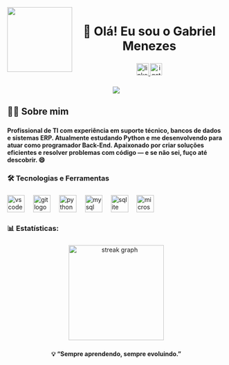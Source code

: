 <img align="left" height="150" src="https://raw.githubusercontent.com/rahul-jha98/rahul-jha98/main/techstack.gif"  />

###

<h1 align="center">👋 Olá! Eu sou o Gabriel Menezes</h1>

###

<div align="center">
  <a href="https://www.linkedin.com/in/gabriel-menezes1997/" target="_blank">
    <img src="https://img.shields.io/static/v1?message=LinkedIn&logo=linkedin&label=&color=0077B5&logoColor=white&labelColor=&style=for-the-badge" height="28" alt="linkedin logo"  />
  </a>
  <a href="https://www.instagram.com/gabreu_menezes/" target="_blank">
    <img src="https://img.shields.io/static/v1?message=Instagram&logo=instagram&label=&color=E4405F&logoColor=white&labelColor=&style=for-the-badge" height="28" alt="instagram logo"  />
  </a>
</div>

###

<div align="center">
  <img src="https://visitor-badge.laobi.icu/badge?page_id=gmenezex.gmenezex&"  />
</div>

###

<h2 align="left">👩‍💻  Sobre mim</h2>

###

<h4 align="left">Profissional de TI com experiência em suporte técnico, bancos de dados e sistemas ERP. Atualmente estudando Python e me desenvolvendo para atuar como programador Back-End. Apaixonado por criar soluções eficientes e resolver problemas com código — e se não sei, fuço até descobrir. 😄</h4>

###

<h3 align="left">🛠 Tecnologias e Ferramentas</h3>

###

<div align="left">
  <img src="https://cdn.jsdelivr.net/gh/devicons/devicon/icons/vscode/vscode-original.svg" height="40" alt="vscode logo"  />
  <img width="12" />
  <img src="https://cdn.jsdelivr.net/gh/devicons/devicon/icons/git/git-original.svg" height="40" alt="git logo"  />
  <img width="12" />
  <img src="https://cdn.jsdelivr.net/gh/devicons/devicon/icons/python/python-original.svg" height="40" alt="python logo"  />
  <img width="12" />
  <img src="https://cdn.jsdelivr.net/gh/devicons/devicon/icons/mysql/mysql-original.svg" height="40" alt="mysql logo"  />
  <img width="12" />
  <img src="https://cdn.jsdelivr.net/gh/devicons/devicon/icons/sqlite/sqlite-original.svg" height="40" alt="sqlite logo"  />
  <img width="12" />
  <img src="https://cdn.jsdelivr.net/gh/devicons/devicon/icons/microsoftsqlserver/microsoftsqlserver-plain.svg" height="40" alt="microsoftsqlserver logo"  />
</div>

###

<h3 align="left">📊 Estatísticas:</h3>

###

<div align="center">
  <img src="https://streak-stats.demolab.com?user=gmenezex&locale=pt-br&mode=daily&theme=dark&hide_border=false&border_radius=5&order=3" height="220" alt="streak graph"  />
</div>

###

<h4 align="center">💡 “Sempre aprendendo, sempre evoluindo.”</h4>
